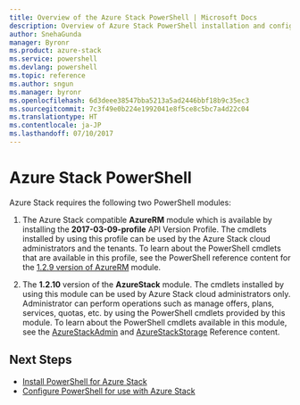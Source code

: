 ```yaml
---
title: Overview of the Azure Stack PowerShell | Microsoft Docs
description: Overview of Azure Stack PowerShell installation and configuration.
author: SnehaGunda
manager: Byronr
ms.product: azure-stack
ms.service: powershell
ms.devlang: powershell
ms.topic: reference
ms.author: sngun
ms.manager: byronr
ms.openlocfilehash: 6d3deee38547bba5213a5ad2446bbf18b9c35ec3
ms.sourcegitcommit: 7c3f49e0b224e1992041e8f5ce8c5bc7a4d22c04
ms.translationtype: HT
ms.contentlocale: ja-JP
ms.lasthandoff: 07/10/2017
---
```

# <a name="azure-stack-powershell"></a>Azure Stack PowerShell 

Azure Stack requires the following two PowerShell modules:  

1. The Azure Stack compatible **AzureRM** module which is available by installing the **2017-03-09-profile** API Version Profile. The cmdlets installed by using this profile can be used by the Azure Stack cloud administrators and the tenants. To learn about the PowerShell cmdlets that are available in this profile, see the PowerShell reference content for the [1.2.9 version of AzureRM](https://docs.microsoft.com/en-us/powershell/azure/overview?view=azurermps-1.2.9) module.  

2. The **1.2.10** version of the **AzureStack** module. The cmdlets installed by using this module can be used by Azure Stack cloud administrators only. Administrator can perform operations such as manage offers, plans, services, quotas, etc. by using the PowerShell cmdlets provided by this module. To learn about the PowerShell cmdlets available in this module, see the [AzureStackAdmin](https://docs.microsoft.com/en-us/powershell/module/azurerm.azurestackadmin/?view=azurestackps-1.2.9#azurerm.azurestackadmin) and [AzureStackStorage](https://docs.microsoft.com/en-us/powershell/module/azurerm.azurestackstorage/?view=azurestackps-1.2.9#azurerm.azurestackstorage) Reference content.

## <a name="next-steps"></a>Next Steps

* [Install PowerShell for Azure Stack](https://docs.microsoft.com/en-us/azure/azure-stack/azure-stack-powershell-install?view=azurestackps-1.2.9&toc=%2fpowershell%2fmodule%2ftoc.json%3fview%3dazurestackps-1.2.9&view=azurestackps-1.2.9)
* [Configure PowerShell for use with Azure Stack](https://docs.microsoft.com/en-us/azure/azure-stack/azure-stack-powershell-configure?view=azurestackps-1.2.9&toc=%2fpowershell%2fmodule%2ftoc.json%3fview%3dazurestackps-1.2.9&view=azurestackps-1.2.9)


